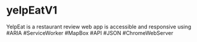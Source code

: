 # yelpEatV1
YelpEat is a restaurant review web app is accessible and responsive using #ARIA #ServiceWorker #MapBox #API #JSON #ChromeWebServer
